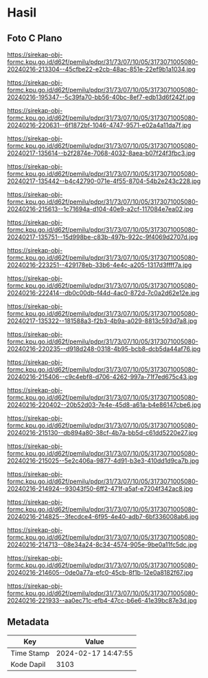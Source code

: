 # Hasil

## Foto C Plano

https://sirekap-obj-formc.kpu.go.id/d62f/pemilu/pdpr/31/73/07/10/05/3173071005080-20240216-213304--45cfbe22-e2cb-48ac-851e-22ef9b1a1034.jpg

https://sirekap-obj-formc.kpu.go.id/d62f/pemilu/pdpr/31/73/07/10/05/3173071005080-20240216-195347--5c39fa70-bb56-40bc-8ef7-edb13d6f242f.jpg

https://sirekap-obj-formc.kpu.go.id/d62f/pemilu/pdpr/31/73/07/10/05/3173071005080-20240216-220631--6f1872bf-1046-4747-9571-e02a4a11da7f.jpg

https://sirekap-obj-formc.kpu.go.id/d62f/pemilu/pdpr/31/73/07/10/05/3173071005080-20240217-135614--b2f2874e-7068-4032-8aea-b07f24f3fbc3.jpg

https://sirekap-obj-formc.kpu.go.id/d62f/pemilu/pdpr/31/73/07/10/05/3173071005080-20240217-135442--b4c42790-071e-4f55-8704-54b2e243c228.jpg

https://sirekap-obj-formc.kpu.go.id/d62f/pemilu/pdpr/31/73/07/10/05/3173071005080-20240216-215613--1c71694a-d104-40e9-a2cf-117084e7ea02.jpg

https://sirekap-obj-formc.kpu.go.id/d62f/pemilu/pdpr/31/73/07/10/05/3173071005080-20240217-135751--15d998be-c83b-497b-922c-9f4069d2707d.jpg

https://sirekap-obj-formc.kpu.go.id/d62f/pemilu/pdpr/31/73/07/10/05/3173071005080-20240216-223251--429178eb-33b6-4e4c-a205-1317d3ffff7a.jpg

https://sirekap-obj-formc.kpu.go.id/d62f/pemilu/pdpr/31/73/07/10/05/3173071005080-20240216-222414--db0c00db-f44d-4ac0-872d-7c0a2d62e12e.jpg

https://sirekap-obj-formc.kpu.go.id/d62f/pemilu/pdpr/31/73/07/10/05/3173071005080-20240217-135322--181588a3-f2b3-4b9a-a029-8813c593d7a8.jpg

https://sirekap-obj-formc.kpu.go.id/d62f/pemilu/pdpr/31/73/07/10/05/3173071005080-20240216-220235--d918d248-0318-4b95-bcb8-dcb5da44af76.jpg

https://sirekap-obj-formc.kpu.go.id/d62f/pemilu/pdpr/31/73/07/10/05/3173071005080-20240216-215406--c9c4ebf8-d706-4262-997a-71f7ed675c43.jpg

https://sirekap-obj-formc.kpu.go.id/d62f/pemilu/pdpr/31/73/07/10/05/3173071005080-20240216-220402--20b52d03-7e4e-45d8-a61a-b4e86147cbe6.jpg

https://sirekap-obj-formc.kpu.go.id/d62f/pemilu/pdpr/31/73/07/10/05/3173071005080-20240216-215130--db894a80-38cf-4b7a-bb5d-c61dd5220e27.jpg

https://sirekap-obj-formc.kpu.go.id/d62f/pemilu/pdpr/31/73/07/10/05/3173071005080-20240216-215025--5e2c406a-9877-4d91-b3e3-410dd1d9ca7b.jpg

https://sirekap-obj-formc.kpu.go.id/d62f/pemilu/pdpr/31/73/07/10/05/3173071005080-20240216-214924--93043f50-6ff2-471f-a5af-e7204f342ac8.jpg

https://sirekap-obj-formc.kpu.go.id/d62f/pemilu/pdpr/31/73/07/10/05/3173071005080-20240216-214825--3fecdce4-6f95-4e40-adb7-6bf336008ab6.jpg

https://sirekap-obj-formc.kpu.go.id/d62f/pemilu/pdpr/31/73/07/10/05/3173071005080-20240216-214713--08e34a24-8c34-4574-905e-9be0a11fc5dc.jpg

https://sirekap-obj-formc.kpu.go.id/d62f/pemilu/pdpr/31/73/07/10/05/3173071005080-20240216-214605--0de0a77a-efc0-45cb-8f1b-12e0a8182f67.jpg

https://sirekap-obj-formc.kpu.go.id/d62f/pemilu/pdpr/31/73/07/10/05/3173071005080-20240216-221933--aa0ec71c-efb4-47cc-b6e6-41e39bc87e3d.jpg


## Metadata

| Key        | Value               |
| ---------- | ------------------- |
| Time Stamp | 2024-02-17 14:47:55 |
| Kode Dapil | 3103                |



